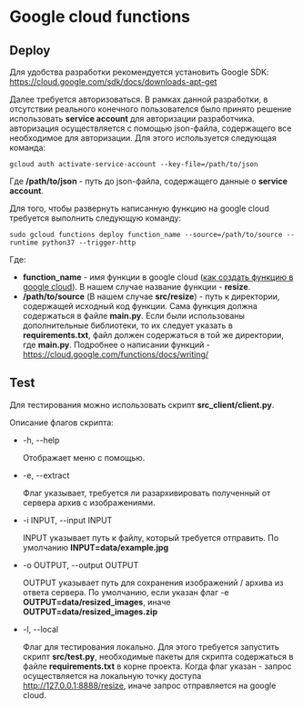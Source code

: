 # Google cloud functions

## Deploy

Для удобства разработки рекомендуется установить Google SDK: https://cloud.google.com/sdk/docs/downloads-apt-get

Далее требуется авторизоваться. В рамках данной разработки, в отсутствии реального конечного пользователся было принято решение использовать **service account** для авторизации разработчика. авторизация осуществляется с помощью json-файла, содержащего все необходимое для авторизации. Для этого используется следующая команда:

```
gcloud auth activate-service-account --key-file=/path/to/json
```

Где **/path/to/json** - путь до json-файла, содержащего данные о **service account**.

Для того, чтобы развернуть написанную функцию на google cloud требуется выполнить следующую команду:

```
sudo gcloud functions deploy function_name --source=/path/to/source --runtime python37 --trigger-http
```

Где:

- **function_name** - имя функции в google cloud ([как создать функцию в google cloud](https://cloud.google.com/functions/docs/quickstart-console)). В нашем случае название функции - **resize**.
- **/path/to/source** (В нашем случае **src/resize**) - путь к директории, содержащей исходный код функции. Сама функция должна содержаться в файле **main.py**. Если были использованы дополнительные библиотеки, то их следует указать в **requirements.txt**, файл должен содержаться в той же директории, где **main.py**. Подробнее о написании функций - https://cloud.google.com/functions/docs/writing/

## Test

Для тестирования можно использовать скрипт **src_client/client.py**.

Описание флагов скрипта:
- -h, --help

    Отображает меню с помощью.
- -e, --extract

    Флаг указывает, требуется ли разархивировать полученный от сервера архив с изображениями.

- -i INPUT, --input INPUT

    INPUT указывает путь к файлу, который требуется отправить. По умолчанию **INPUT=data/example.jpg**
- -o OUTPUT, --output OUTPUT

    OUTPUT указывает путь для сохранения изображений / архива из ответа сервера. По умолчанию, если указан флаг -e **OUTPUT=data/resized_images**, иначе **OUTPUT=data/resized_images.zip**

-  -l, --local

    Флаг для тестирования локально. Для этого требуется запустить скрипт **src/test.py**, необходимые пакеты для скрипта содержаться в файле **requirements.txt** в корне проекта. Когда флаг указан - запрос осуществляется на локальную точку доступа http://127.0.0.1:8888/resize, иначе запрос отправляется на google cloud.